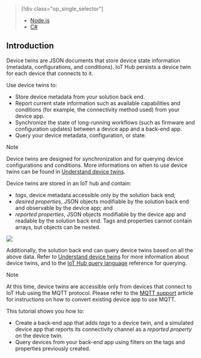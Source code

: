 > [!div class="op_single_selector"]
> * [Node.js](../articles/iot-hub/iot-hub-node-node-twin-getstarted.md)
> * [C#](../articles/iot-hub/iot-hub-csharp-node-twin-getstarted.md)
> 
> 

## <a name="introduction"></a>Introduction
Device twins are JSON documents that store device state information (metadata, configurations, and conditions). IoT Hub persists a device twin for each device that connects to it.

Use device twins to:

* Store device metadata from your solution back end.
* Report current state information such as available capabilities and conditions (for example, the connectivity method used) from your device app.
* Synchronize the state of long-running workflows (such as firmware and configuration updates) between a device app and a back-end app.
* Query your device metadata, configuration, or state.

> [!NOTE]
> Device twins are designed for synchronization and for querying device configurations and conditions. More informations on when to use device twins can be found in [Understand device twins][lnk-twins].
> 
> 

Device twins are stored in an IoT hub and contain:

* *tags*, device metadata accessible only by the solution back end;
* *desired properties*, JSON objects modifiable by the solution back end and observable by the device app; and
* *reported properties*, JSON objects modifiable by the device app and readable by the solution back end. Tags and properties cannot contain arrays, but objects can be nested.

![][img-twin]

Additionally, the solution back end can query device twins based on all the above data.
Refer to [Understand device twins][lnk-twins] for more information about device twins, and to the [IoT Hub query language][lnk-query] reference for querying.

> [!NOTE]
> At this time, device twins are accessible only from devices that connect to IoT Hub using the MQTT protocol. Please refer to the [MQTT support][lnk-devguide-mqtt] article for instructions on how to convert existing device app to use MQTT.
> 
> 

This tutorial shows you how to:

* Create a back-end app that adds *tags* to a device twin, and a simulated device app that reports its connectivity channel as a *reported property* on the device twin.
* Query devices from your back-end app using filters on the tags and properties previously created.

<!-- images -->
[img-twin]: media/iot-hub-selector-twin-get-started/twin.png

<!-- links -->
[lnk-query]: ../articles/iot-hub/iot-hub-devguide-query-language.md
[lnk-twins]: ../articles/iot-hub/iot-hub-devguide-device-twins.md
[lnk-d2c]: ../articles/iot-hub/iot-hub-devguide-messaging.md#device-to-cloud-messages
[lnk-methods]: ../articles/iot-hub/iot-hub-devguide-direct-methods.md
[lnk-devguide-mqtt]: ../articles/iot-hub/iot-hub-mqtt-support.md
